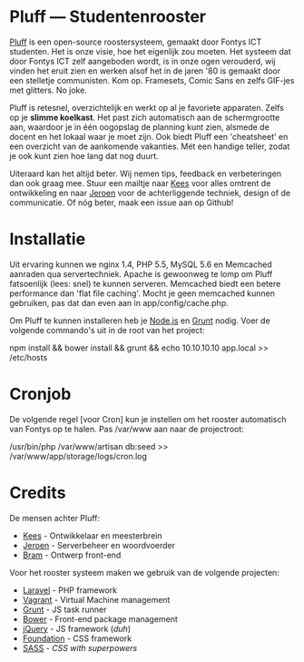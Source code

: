 Pluff — Studentenrooster
========================

[Pluff](https://pluff.nl) is een open-source roostersysteem, gemaakt door Fontys ICT studenten. Het is onze visie, hoe het eigenlijk zou moeten. Het systeem dat door Fontys ICT zelf aangeboden wordt, is in onze ogen verouderd, wij vinden het eruit zien en werken alsof het in de jaren '80 is gemaakt door een stelletje communisten. Kom op. Framesets, Comic Sans en zelfs GIF-jes met glitters. No joke.

Pluff is retesnel, overzichtelijk en werkt op al je favoriete apparaten. Zelfs op je **slimme koelkast**. Het past zich automatisch aan de schermgrootte aan, waardoor je in één oogopslag de planning kunt zien, alsmede de docent en het lokaal waar je moet zijn. Ook biedt Pluff een 'cheatsheet' en een overzicht van de aankomende vakanties. Mét een handige teller, zodat je ook kunt zien hoe lang dat nog duurt.

Uiteraard kan het altijd beter. Wij nemen tips, feedback en verbeteringen dan ook graag mee. Stuur een mailtje naar [Kees](mailto:info@webduck.nl) voor alles omtrent de ontwikkeling en naar [Jeroen](mailto:jeroen@laylo.nl) voor de achterliggende techniek, design of de communicatie. Of nóg beter, maak een issue aan op Github!

# Installatie

Uit ervaring kunnen we nginx 1.4, PHP 5.5, MySQL 5.6 en Memcached aanraden qua servertechniek. Apache is gewoonweg te lomp om Pluff fatsoenlijk (lees: snel) te kunnen serveren. Memcached biedt een betere performance dan 'flat file caching'. Mocht je geen memcached kunnen gebruiken, pas dat dan even aan in app/config/cache.php.

Om Pluff te kunnen installeren heb je [Node.js](http://nodejs.org/) en [Grunt](http://gruntjs.com/) nodig. Voer de volgende commando's uit in de root van het project:

npm install && bower install && grunt && echo 10.10.10.10 app.local >> /etc/hosts

# Cronjob

De volgende regel [voor Cron] kun je instellen om het rooster automatisch van Fontys op te halen. Pas /var/www aan naar de projectroot:

/usr/bin/php /var/www/artisan db:seed >> /var/www/app/storage/logs/cron.log

# Credits

De mensen achter Pluff:

- [Kees](https://www.webduck.nl) - Ontwikkelaar en meesterbrein
- [Jeroen](https://www.laylo.nl) - Serverbeheer en woordvoerder
- [Bram](http://www.mashed-creative.nl) - Ontwerp front-end

Voor het rooster systeem maken we gebruik van de volgende projecten:

- [Laravel](http://laravel.com/) - PHP framework
- [Vagrant](http://www.vagrantup.com/) - Virtual Machine management
- [Grunt](http://gruntjs.com/) - JS task runner
- [Bower](http://bower.io/) - Front-end package management
- [jQuery](http://jquery.com/) - JS framework (*duh*)
- [Foundation](http://foundation.zurb.com/) - CSS framework
- [SASS](http://sass-lang.com/) - *CSS with superpowers*
